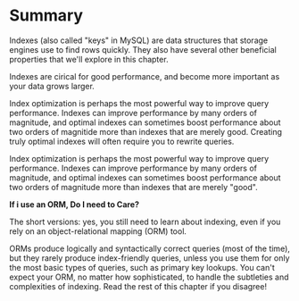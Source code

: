 # Summary

Indexes (also called "keys" in MySQL) are data structures that storage engines use to find rows quickly. They also have several other beneficial properties that we'll explore in this chapter.

Indexes are cirical for good performance, and become more important as your data grows larger.

Index optimization is perhaps the most powerful way to improve query performance. Indexes can improve performance by many orders of magnitude, and optimal indexes can sometimes boost performance about two orders of magnitide more than indexes that are merely good. Creating truly optimal indexes will often require you to rewrite queries.

Index optimization is perhaps the most powerful way to improve query performance. Indexes can improve performance by many orders of magnitude, and optimal indexes can sometimes boost performance about two orders of magnitude more than indexes that are merely "good".

**If i use an ORM, Do I need to Care?**

The short versions: yes, you still need to learn about indexing, even if you rely on an object-relational mapping (ORM) tool.

ORMs produce logically and syntactically correct queries (most of the time), but they rarely produce index-friendly queries, unless you use them for only the most basic types of queries, such as primary key lookups. You can't expect your ORM, no matter how sophisticated, to handle the subtleties and complexities of indexing. Read the rest of this chapter if you disagree!
